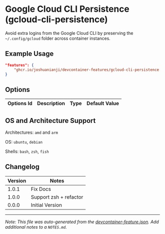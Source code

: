
# Google Cloud CLI Persistence (gcloud-cli-persistence)

Avoid extra logins from the Google Cloud CLI by preserving the `~/.config/gcloud` folder across container instances.

## Example Usage

```json
"features": {
    "ghcr.io/joshuanianji/devcontainer-features/gcloud-cli-persistence:1": {}
}
```

## Options

| Options Id | Description | Type | Default Value |
|-----|-----|-----|-----|


## OS and Architecture Support

Architectures: `amd` and `arm`

OS: `ubuntu`, `debian`

Shells: `bash`, `zsh`, `fish`

## Changelog

| Version | Notes                  |
| ------- | ---------------------- |
| 1.0.1   | Fix Docs               |
| 1.0.0   | Support zsh + refactor |
| 0.0.0   | Initial Version        |


---

_Note: This file was auto-generated from the [devcontainer-feature.json](https://github.com/joshuanianji/devcontainer-features/blob/main/src/gcloud-cli-persistence/devcontainer-feature.json).  Add additional notes to a `NOTES.md`._
